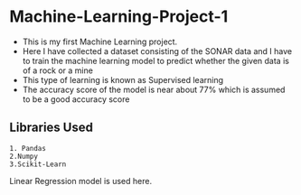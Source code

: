 # Machine-Learning-Project-1
- This is my first Machine Learning project.
- Here I have collected a dataset consisting of the SONAR data and I  have to train the machine learning model to predict whether the given data is of a rock or a mine
- This  type of learning is known as Supervised learning
- The accuracy score of the model is near about 77% which is assumed to be a good accuracy score

## Libraries Used
```
1. Pandas
2.Numpy
3.Scikit-Learn
```
Linear Regression model is used here.
